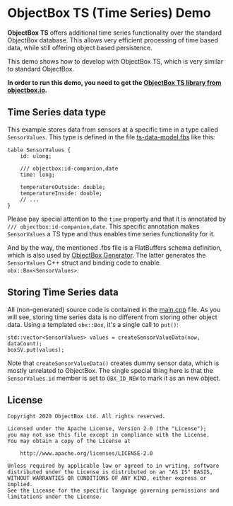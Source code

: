 ObjectBox TS (Time Series) Demo
===============================
**ObjectBox TS** offers additional time series functionality over the standard ObjectBox database.
This allows very efficient processing of time based data, while still offering object based persistence.

This demo shows how to develop with ObjectBox TS, which is very similar to standard ObjectBox.

**In order to run this demo, you need to get the [ObjectBox TS library from objectbox.io](https://objectbox.io/time-series-database/).** 

Time Series data type
---------------------
This example stores data from sensors at a specific time in a type called `SensorValues`.
This type is defined in the file [ts-data-model.fbs](ts-data-model.fbs) like this:

```
table SensorValues {
    id: ulong;

    /// objectbox:id-companion,date
    time: long;

    temperatureOutside: double;
    temperatureInside: double;
    // ...
}
```

Please pay special attention to the `time` property and that it is annotated by `/// objectbox:id-companion,date`.
This specific annotation makes `SensorValues` a TS type and thus enables time series functionality for it.

And by the way, the mentioned .fbs file is a FlatBuffers schema definition,
which is also used by [ObjectBox Generator](https://github.com/objectbox/objectbox-generator).
The latter generates the `SensorValues` C++ struct and binding code to enable `obx::Box<SensorValues>`.   
 
Storing Time Series data
------------------------
All (non-generated) source code is contained in the [main.cpp](src/main.cpp) file.
As you will see, storing time series data is no different from storing other object data.
Using a templated `obx::Box`, it's a single call to `put()`:

    std::vector<SensorValues> values = createSensorValueData(now, dataCount);
    boxSV.put(values);

Note that `createSensorValueData()` creates dummy sensor data, which is mostly unrelated to ObjectBox.
The single special thing here is that the `SensorValues.id` member is set to `OBX_ID_NEW` to mark it as an new object.

License
-------
    Copyright 2020 ObjectBox Ltd. All rights reserved.
    
    Licensed under the Apache License, Version 2.0 (the "License");
    you may not use this file except in compliance with the License.
    You may obtain a copy of the License at
    
        http://www.apache.org/licenses/LICENSE-2.0
    
    Unless required by applicable law or agreed to in writing, software
    distributed under the License is distributed on an "AS IS" BASIS,
    WITHOUT WARRANTIES OR CONDITIONS OF ANY KIND, either express or implied.
    See the License for the specific language governing permissions and
    limitations under the License.
